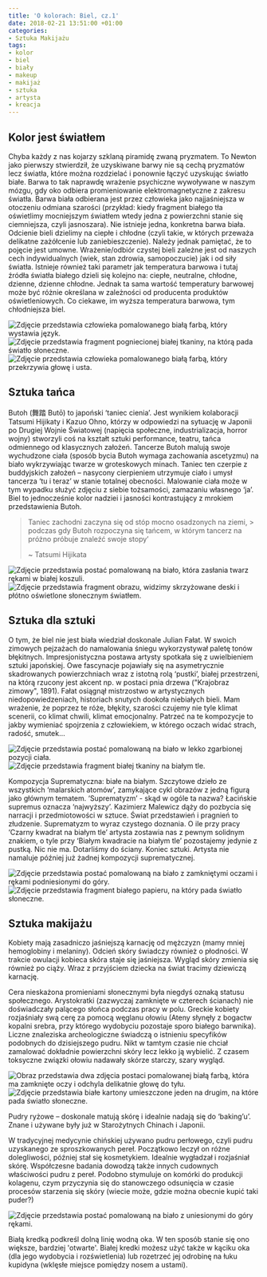 ```yaml
---
title: 'O kolorach: Biel, cz.1'
date: 2018-02-21 13:51:00 +01:00
categories:
- Sztuka Makijażu
tags:
- kolor
- biel
- biały
- makeup
- makijaż
- sztuka
- artysta
- kreacja
---
```


## Kolor jest światłem

Chyba każdy z nas kojarzy szklaną piramidę zwaną pryzmatem. To Newton jako pierwszy stwierdził, że uzyskiwane barwy nie są cechą pryzmatów lecz światła, które można rozdzielać i ponownie łączyć uzyskując światło białe. Barwa to tak naprawdę wrażenie psychiczne wywoływane w naszym mózgu, gdy oko odbiera promieniowanie elektromagnetyczne z zakresu światła. Barwa biała odbierana jest przez człowieka jako najjaśniejsza w otoczeniu odmiana szarości (przykład: kiedy fragment białego tła oświetlimy mocniejszym światłem wtedy jedna z powierzchni stanie się ciemniejsza, czyli jasnoszara). Nie istnieje jedna, konkretna barwa biała. Odcienie bieli dzielimy na ciepłe i chłodne (czyli takie, w których przeważa delikatne zażółcenie lub zaniebieszczenie). Należy jednak pamiętać, że to pojęcie jest umowne. Wrażenie/odbiór czystej bieli zależne jest od naszych cech indywidualnych (wiek, stan zdrowia, samopoczucie) jak i od siły światła.
Istnieje również taki parametr jak temperatura barwowa i tutaj źródła światła białego dzieli się kolejno na: ciepłe, neutralne, chłodne, dzienne, dzienne chłodne. Jednak ta sama wartość temperatury barwowej może być różnie określana w zależności od producenta produktów oświetleniowych. Co ciekawe, im wyższa temperatura barwowa, tym chłodniejsza biel.


![Zdjęcie przedstawia człowieka pomalowanego białą farbą, który wystawia język.](https://assets1.ello.co/uploads/asset/attachment/7195724/ello-optimized-14ad1146.jpg)
![Zdjęcie przedstawia fragment pogniecionej białej tkaniny, na którą pada światło słoneczne.](https://assets0.ello.co/uploads/asset/attachment/7195726/ello-optimized-448f2521.jpg)
![Zdjęcie przedstawia człowieka pomalowanego białą farbą, który przekrzywia głowę i usta.](https://assets2.ello.co/uploads/asset/attachment/7195727/ello-optimized-34cf6c64.jpg)

## Sztuka tańca

Butoh (舞踏 Butō) to japoński ‘taniec cienia’. Jest wynikiem kolaboracji Tatsumi Hijikaty i Kazuo Ohno, którzy w odpowiedzi na sytuację w Japonii po Drugiej Wojnie Światowej (napięcia społeczne, industrializacja, horror wojny) stworzyli coś na kształt sztuki performance, teatru, tańca odmiennego od klasycznych założeń. Tancerze Butoh malują swoje wychudzone ciała (sposób bycia Butoh wymaga zachowania ascetyzmu) na biało wykrzywiając twarze w groteskowych minach. Taniec ten czerpie z buddyjskich założeń – nasycony cierpieniem utrzymuje ciało i umysł tancerza ‘tu i teraz’ w stanie totalnej obecności. Malowanie ciała może w tym wypadku służyć zdjęciu z siebie tożsamości, zamazaniu własnego ‘ja’. Biel to jednocześnie kolor nadziei i jasności kontrastujący z mrokiem przedstawienia Butoh. 

> Taniec zachodni zaczyna się od stóp mocno osadzonych na ziemi, > podczas gdy Butoh rozpoczyna się tańcem, w którym tancerz na próżno próbuje znaleźć swoje stopy’
>
> ~ Tatsumi Hijikata

![Zdjęcie przedstawia postać pomalowaną na biało, która zasłania twarz rękami w białej koszuli.](https://assets1.ello.co/uploads/asset/attachment/7195737/ello-optimized-e24785f8.jpg)
![Zdjęcie przedstawia fragment obrazu, widzimy skrzyżowane deski i płótno oświetlone słonecznym światłem.](https://assets2.ello.co/uploads/asset/attachment/7195738/ello-optimized-54e6ae4c.jpg)

## Sztuka dla sztuki

O tym, że biel nie jest biała wiedział doskonale Julian Fałat. W swoich zimowych pejzażach do namalowania śniegu wykorzystywał paletę tonów błękitnych. Impresjonistyczna postawa artysty spotkała się z uwielbieniem sztuki japońskiej. Owe fascynacje pojawiały się na asymetrycznie skadrowanych powierzchniach wraz z istotną rolą ‘pustki’, białej przestrzeni, na którą rzucony jest akcent np. w postaci pnia drzewa ("Krajobraz zimowy", 1891). Fałat osiągnął mistrzostwo w artystycznych niedopowiedzeniach, historiach snutych dookoła niebiałych bieli. Mam wrażenie, że poprzez te róże, błękity, szarości czujemy nie tyle klimat scenerii, co klimat chwili, klimat emocjonalny. Patrzeć na te kompozycje to jakby wymieniać spojrzenia z człowiekiem, w którego oczach widać strach, radość, smutek…

![Zdjęcie przedstawia postać pomalowaną na biało w lekko zgarbionej pozycji ciała.](https://assets0.ello.co/uploads/asset/attachment/7195744/ello-optimized-80b9589c.jpg)
![Zdjęcie przedstawia fragment białej tkaniny na białym tle.](https://assets0.ello.co/uploads/asset/attachment/7195745/ello-optimized-645ada0c.jpg)

Kompozycja Suprematyczna: białe na białym. Szczytowe dzieło ze wszystkich ‘malarskich atomów’, zamykające cykl obrazów z jedną figurą jako głównym tematem. ‘Suprematyzm’ - skąd w ogóle ta nazwa? Łacińskie supremus oznacza ‘najwyższy’. Kazimierz Malewicz dąży do pozbycia się narracji i przedmiotowości w sztuce. Świat przedstawień i pragnień to złudzenie. Suprematyzm to wyraz czystego doznania. O ile przy pracy ‘Czarny kwadrat na białym tle’ artysta zostawia nas z pewnym solidnym znakiem, o tyle przy ‘Białym kwadracie na białym tle’ pozostajemy jedynie z pustką. Nic nie ma. Dotarliśmy do ściany. Koniec sztuki. Artysta nie namaluje później już żadnej kompozycji suprematycznej.

![Zdjęcie przedstawia postać pomalowaną na biało z zamkniętymi oczami i rękami podniesionymi do góry.](https://assets1.ello.co/uploads/asset/attachment/7195732/ello-optimized-a8ac227e.jpg)
![Zdjęcie przedstawia fragment białego papieru, na który pada światło słoneczne.](https://assets0.ello.co/uploads/asset/attachment/7195734/ello-optimized-6cc504d4.jpg)

## Sztuka makijażu

Kobiety mają zasadniczo jaśniejszą karnację od mężczyzn (mamy mniej hemoglobiny i melaniny). Odcień skóry świadczy również o płodności. W trakcie owulacji kobieca skóra staje się jaśniejsza. Wygląd skóry zmienia się również po ciąży. Wraz z przyjściem dziecka na świat tracimy dziewiczą karnację.

Cera nieskażona promieniami słonecznymi była niegdyś oznaką statusu społecznego. Arystokratki (zazwyczaj zamknięte w czterech ścianach) nie doświadczały palącego słońca podczas pracy w polu. Greckie kobiety rozjaśniały swą cerę za pomocą węglanu ołowiu (Ateny słynęły z bogactw kopalni srebra, przy którego wydobyciu pozostaje sporo białego barwnika). Liczne znaleziska archeologiczne świadczą o istnieniu specyfików podobnych do dzisiejszego pudru. Nikt w tamtym czasie nie chciał zamalować dokładnie powierzchni skóry lecz lekko ją wybielić. Z czasem toksyczne związki ołowiu nadawały skórze starczy, szary wygląd.

![Obraz przedstawia dwa zdjęcia postaci pomalowanej białą farbą, która ma zamknięte oczy i odchyla delikatnie głowę do tyłu.](https://assets2.ello.co/uploads/asset/attachment/7195729/ello-optimized-0b111f40.jpg)
![Zdjęcie przedstawia białe kartony umieszczone jeden na drugim, na które pada światło słoneczne.](https://assets0.ello.co/uploads/asset/attachment/7195731/ello-optimized-3bb7b955.jpg)

Pudry ryżowe – doskonale matują skórę i idealnie nadają się do ‘baking’u’. Znane i używane były już w Starożytnych Chinach i Japonii.

W tradycyjnej medycynie chińskiej używano pudru perłowego, czyli pudru uzyskanego ze sproszkowanych pereł. Początkowo leczył on różne dolegliwości, później stał się kosmetykiem. Idealnie wygładzał i rozjaśniał skórę. Współczesne badania dowodzą także innych cudownych właściwości pudru z pereł. Podobno stymuluje on komórki do produkcji kolagenu, czym przyczynia się do stanowczego odsunięcia w czasie procesów starzenia się skóry (wiecie może, gdzie można obecnie kupić taki puder?)

![Zdjęcie przedstawia postać pomalowaną na biało z uniesionymi do góry rękami.](https://assets0.ello.co/uploads/asset/attachment/7195743/ello-optimized-bf037280.jpg)

Białą kredką podkreśl dolną linię wodną oka. W ten sposób stanie się ono większe, bardziej 'otwarte'. Białej kredki możesz użyć także w kąciku oka (dla jego wydobycia i rozświetlenia) lub rozetrzeć jej odrobinę na łuku kupidyna (wklęsłe miejsce pomiędzy nosem a ustami).


